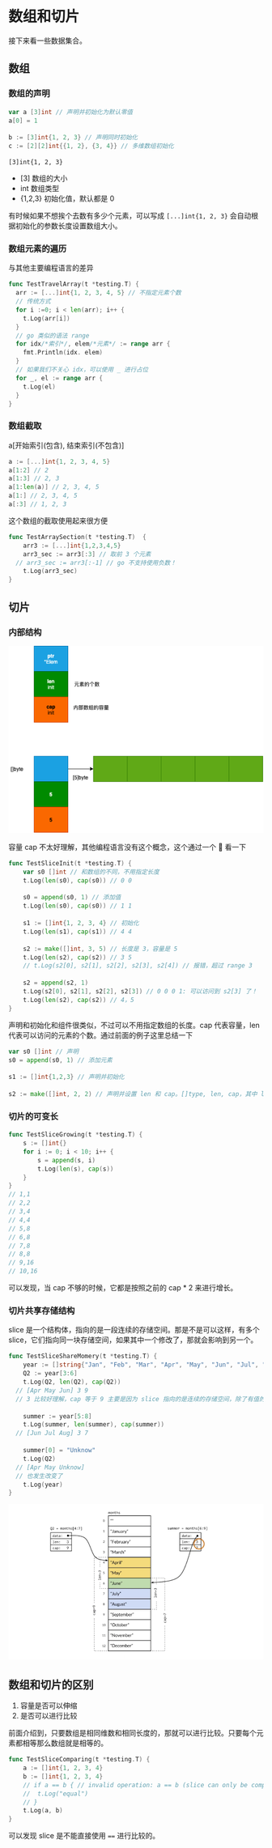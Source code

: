 # 数组和切片

接下来看一些数据集合。

## 数组

### 数组的声明

```go
var a [3]int // 声明并初始化为默认零值
a[0] = 1

b := [3]int{1, 2, 3} // 声明同时初始化
c := [2][2]int{{1, 2}, {3, 4}} // 多维数组初始化
```

 `[3]int{1, 2, 3}`
 - [3] 数组的大小
 - int 数组类型
 - {1,2,3} 初始化值，默认都是 0

有时候如果不想挨个去数有多少个元素，可以写成 `[...]int{1, 2, 3}` 会自动根据初始化的参数长度设置数组大小。

### 数组元素的遍历

与其他主要编程语言的差异

```go
func TestTravelArray(t *testing.T) {
  arr := [...]int{1, 2, 3, 4, 5} // 不指定元素个数
  // 传统方式
  for i :=0; i < len(arr); i++ {
    t.Log(arr[i])
  }
  // go 类似的语法 range
  for idx/*索引*/, elem/*元素*/ := range arr {
    fmt.Println(idx. elem)
  }
  // 如果我们不关心 idx，可以使用 _ 进行占位
  for _, el := range arr {
    t.Log(el)
  }
}
```

### 数组截取

a[开始索引(包含), 结束索引(不包含)]

```go
a := [...]int{1, 2, 3, 4, 5}
a[1:2] // 2
a[1:3] // 2, 3
a[1:len(a)] // 2, 3, 4, 5
a[1:] // 2, 3, 4, 5
a[:3] // 1, 2, 3
```

这个数组的截取使用起来很方便

```go
func TestArraySection(t *testing.T)  {
	arr3 := [...]int{1,2,3,4,5}
	arr3_sec := arr3[:3] // 取前 3 个元素
  // arr3_sec := arr3[:-1] // go 不支持使用负数！
	t.Log(arr3_sec)
}
```

## 切片

### 内部结构

![slice](../../images/golang-slice.png)

容量 cap 不太好理解，其他编程语言没有这个概念，这个通过一个 🌰 看一下

``` go
func TestSliceInit(t *testing.T) {
	var s0 []int // 和数组的不同，不用指定长度
	t.Log(len(s0), cap(s0)) // 0 0

	s0 = append(s0, 1) // 添加值
	t.Log(len(s0), cap(s0)) // 1 1

	s1 := []int{1, 2, 3, 4} // 初始化
	t.Log(len(s1), cap(s1)) // 4 4

	s2 := make([]int, 3, 5) // 长度是 3，容量是 5
	t.Log(len(s2), cap(s2)) // 3 5
	// t.Log(s2[0], s2[1], s2[2], s2[3], s2[4]) // 报错，超过 range 3

	s2 = append(s2, 1)
	t.Log(s2[0], s2[1], s2[2], s2[3]) // 0 0 0 1: 可以访问到 s2[3] 了！
	t.Log(len(s2), cap(s2)) // 4，5
}
```

声明和初始化和组件很类似，不过可以不用指定数组的长度。cap 代表容量，len 代表可以访问的元素的个数。通过前面的例子这里总结一下

```go
var s0 []int // 声明
s0 = append(s0, 1) // 添加元素

s1 := []int{1,2,3} // 声明并初始化

s2 := make([]int, 2, 2) // 声明并设置 len 和 cap。[]type, len, cap，其中 len 个元素会被初始化为默认值，未初始化的元素不可访问
```

### 切片的可变长

```go
func TestSliceGrowing(t *testing.T) {
	s := []int{}
	for i := 0; i < 10; i++ {
		s = append(s, i)
		t.Log(len(s), cap(s))
	}
}
// 1,1
// 2,2
// 3,4
// 4,4
// 5,8
// 6,8
// 7,8
// 8,8
// 9,16
// 10,16
```

可以发现，当 cap 不够的时候，它都是按照之前的 cap * 2 来进行增长。

### 切片共享存储结构

slice 是一个结构体，指向的是一段连续的存储空间。那是不是可以这样，有多个 slice，它们指向同一块存储空间，如果其中一个修改了，那就会影响到另一个。

```go
func TestSliceShareMomery(t *testing.T) {
	year := []string{"Jan", "Feb", "Mar", "Apr", "May", "Jun", "Jul", "Aug", "Sep", "Oct", "Nov", "Dec"}
	Q2 := year[3:6]
	t.Log(Q2, len(Q2), cap(Q2))
  // [Apr May Jun] 3 9
  // 3 比较好理解，cap 等于 9 主要是因为 slice 指向的是连续的存储空间，除了有值的之外，后面还有对应的容量

	summer := year[5:8]
	t.Log(summer, len(summer), cap(summer))
  // [Jun Jul Aug] 3 7

	summer[0] = "Unknow"
	t.Log(Q2) 
  // [Apr May Unknow]
  // 也发生改变了
	t.Log(year)
}
```

![share-memory](../../images/golang-slice-share-memory.png)

## 数组和切片的区别

1. 容量是否可以伸缩
2. 是否可以进行比较

前面介绍到，只要数组是相同维数和相同长度的，那就可以进行比较。只要每个元素都相等那么数组就是相等的。

```go
func TestSliceComparing(t *testing.T) {
	a := []int{1, 2, 3, 4}
	b := []int{1, 2, 3, 4}
	// if a == b { // invalid operation: a == b (slice can only be compared to nil)
	// 	t.Log("equal")
	// }
	t.Log(a, b)
}
```

可以发现 slice 是不能直接使用 `==` 进行比较的。